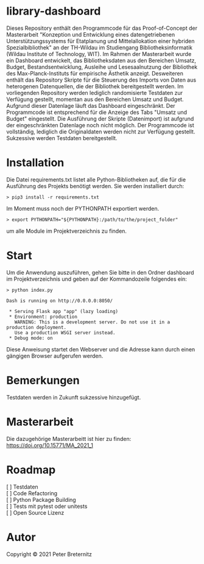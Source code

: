 # library-dashboard
Dieses Repository enthält den Programmcode für das Proof-of-Concept der Masterarbeit "Konzeption und Entwicklung eines datengetriebenen Unterstützungssystems für Etatplanung und Mittelallokation einer hybriden Spezialbibliothek" an der TH-Wildau im Studiengang Bibliotheksinformatik (Wildau Institute of Technology, WIT). Im Rahmen der Masterarbeit wurde ein Dashboard entwickelt, das Bibliotheksdaten aus den Bereichen Umsatz, Budget, Bestandsentwicklung, Ausleihe und Lesesaalnutzung der Bibliothek des
Max-Planck-Instituts für empirische Ästhetik anzeigt. Desweiteren enthält das Repository Skripte für die Steuerung des Imports von Daten aus heterogenen Datenquellen, die der Bibliothek bereitgestellt werden. Im vorliegenden Repository werden lediglich randomisierte Testdaten zur Verfügung gestellt, momentan aus den Bereichen Umsatz und Budget. Aufgrund dieser Datenlage läuft das Dashboard eingeschränkt. Der Programmcode ist entsprechend für die Anzeige des Tabs "Umsatz und Budget" eingestellt. Die Ausführung der Skripte (Datenimport) ist aufgrund der eingeschränkten Datenlage noch nicht möglich. 
Der Programmcode ist vollständig, lediglich die Originaldaten werden nicht zur Verfügung gestellt. Sukzessive werden Testdaten bereitgestellt.

# Installation

Die Datei requirements.txt listet alle Python-Bibliotheken auf, die für die Ausführung des Projekts benötigt werden. 
Sie werden installiert durch:

```
> pip3 install -r requirements.txt
```

Im Moment muss noch der PYTHONPATH exportiert werden.
```
> export PYTHONPATH="${PYTHONPATH}:/path/to/the/project_folder"
```

um alle Module im Projektverzeichnis zu finden.

# Start

Um die Anwendung auszuführen, gehen Sie bitte in den Ordner dashboard im Projektverzeichnis
und geben auf der Kommandozeile folgendes ein:

```
> python index.py
```

```
Dash is running on http://0.0.0.0:8050/

 * Serving Flask app "app" (lazy loading)
 * Environment: production
   WARNING: This is a development server. Do not use it in a production deployment.
   Use a production WSGI server instead.
 * Debug mode: on
```

Diese Anweisung startet den Webserver und die Adresse kann durch einen gängigen Browser aufgerufen werden. 


# Bemerkungen
Testdaten werden in Zukunft sukzessive hinzugefügt.

# Masterarbeit
Die dazugehörige Masterarbeitt ist hier zu finden:
https://doi.org/10.15771/MA_2021_1


# Roadmap
[ ] Testdaten\
[ ] Code Refactoring\
[ ] Python Package Building\
[ ] Tests mit pytest oder unitests\
[ ] Open Source Lizenz


# Autor

Copyright © 2021 Peter Breternitz
